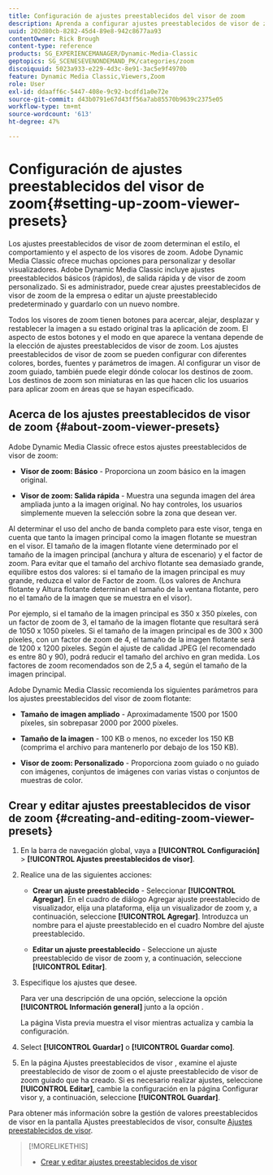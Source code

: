 ```yaml
---
title: Configuración de ajustes preestablecidos del visor de zoom
description: Aprenda a configurar ajustes preestablecidos de visor de zoom en Adobe Dynamic Media Classic.
uuid: 202d80cb-8282-45d4-89e8-942c8677aa93
contentOwner: Rick Brough
content-type: reference
products: SG_EXPERIENCEMANAGER/Dynamic-Media-Classic
geptopics: SG_SCENESEVENONDEMAND_PK/categories/zoom
discoiquuid: 5023a933-e229-4d3c-8e91-3ac5e9f4970b
feature: Dynamic Media Classic,Viewers,Zoom
role: User
exl-id: ddaaff6c-5447-408e-9c92-bcdfd1a0e72e
source-git-commit: d43b0791e67d43ff56a7ab85570b9639c2375e05
workflow-type: tm+mt
source-wordcount: '613'
ht-degree: 47%

---
```


# Configuración de ajustes preestablecidos del visor de zoom{#setting-up-zoom-viewer-presets}

Los ajustes preestablecidos de visor de zoom determinan el estilo, el comportamiento y el aspecto de los visores de zoom. Adobe Dynamic Media Classic ofrece muchas opciones para personalizar y desollar visualizadores. Adobe Dynamic Media Classic incluye ajustes preestablecidos básicos (rápidos), de salida rápida y de visor de zoom personalizado. Si es administrador, puede crear ajustes preestablecidos de visor de zoom de la empresa o editar un ajuste preestablecido predeterminado y guardarlo con un nuevo nombre.

Todos los visores de zoom tienen botones para acercar, alejar, desplazar y restablecer la imagen a su estado original tras la aplicación de zoom. El aspecto de estos botones y el modo en que aparece la ventana depende de la elección de ajustes preestablecidos de visor de zoom. Los ajustes preestablecidos de visor de zoom se pueden configurar con diferentes colores, bordes, fuentes y parámetros de imagen. Al configurar un visor de zoom guiado, también puede elegir dónde colocar los destinos de zoom. Los destinos de zoom son miniaturas en las que hacen clic los usuarios para aplicar zoom en áreas que se hayan especificado.

## Acerca de los ajustes preestablecidos de visor de zoom {#about-zoom-viewer-presets}

Adobe Dynamic Media Classic ofrece estos ajustes preestablecidos de visor de zoom:

* **Visor de zoom: Básico** - Proporciona un zoom básico en la imagen original.

* **Visor de zoom: Salida rápida** - Muestra una segunda imagen del área ampliada junto a la imagen original. No hay controles, los usuarios simplemente mueven la selección sobre la zona que desean ver.

Al determinar el uso del ancho de banda completo para este visor, tenga en cuenta que tanto la imagen principal como la imagen flotante se muestran en el visor. El tamaño de la imagen flotante viene determinado por el tamaño de la imagen principal (anchura y altura de escenario) y el factor de zoom. Para evitar que el tamaño del archivo flotante sea demasiado grande, equilibre estos dos valores: si el tamaño de la imagen principal es muy grande, reduzca el valor de Factor de zoom. (Los valores de Anchura flotante y Altura flotante determinan el tamaño de la ventana flotante, pero no el tamaño de la imagen que se muestra en el visor).

Por ejemplo, si el tamaño de la imagen principal es 350 x 350 píxeles, con un factor de zoom de 3, el tamaño de la imagen flotante que resultará será de 1050 x 1050 píxeles. Si el tamaño de la imagen principal es de 300 x 300 píxeles, con un factor de zoom de 4, el tamaño de la imagen flotante será de 1200 x 1200 píxeles. Según el ajuste de calidad JPEG (el recomendado es entre 80 y 90), podrá reducir el tamaño del archivo en gran medida. Los factores de zoom recomendados son de 2,5 a 4, según el tamaño de la imagen principal.

Adobe Dynamic Media Classic recomienda los siguientes parámetros para los ajustes preestablecidos del visor de zoom flotante:

* **Tamaño de imagen ampliado** - Aproximadamente 1500 por 1500 píxeles, sin sobrepasar 2000 por 2000 píxeles.

* **Tamaño de la imagen** - 100 KB o menos, no exceder los 150 KB (comprima el archivo para mantenerlo por debajo de los 150 KB).

* **Visor de zoom: Personalizado** - Proporciona zoom guiado o no guiado con imágenes, conjuntos de imágenes con varias vistas o conjuntos de muestras de color.

## Crear y editar ajustes preestablecidos de visor de zoom {#creating-and-editing-zoom-viewer-presets}

1. En la barra de navegación global, vaya a **[!UICONTROL Configuración]** > **[!UICONTROL Ajustes preestablecidos de visor]**.
1. Realice una de las siguientes acciones:

   * **Crear un ajuste preestablecido** - Seleccionar **[!UICONTROL Agregar]**. En el cuadro de diálogo Agregar ajuste preestablecido de visualizador, elija una plataforma, elija un visualizador de zoom y, a continuación, seleccione **[!UICONTROL Agregar]**. Introduzca un nombre para el ajuste preestablecido en el cuadro Nombre del ajuste preestablecido.

   * **Editar un ajuste preestablecido** - Seleccione un ajuste preestablecido de visor de zoom y, a continuación, seleccione **[!UICONTROL Editar]**.

1. Especifique los ajustes que desee.

   Para ver una descripción de una opción, seleccione la opción **[!UICONTROL Información general]** junto a la opción .

   La página Vista previa muestra el visor mientras actualiza y cambia la configuración.

1. Select **[!UICONTROL Guardar]** o **[!UICONTROL Guardar como]**.
1. En la página Ajustes preestablecidos de visor , examine el ajuste preestablecido de visor de zoom o el ajuste preestablecido de visor de zoom guiado que ha creado. Si es necesario realizar ajustes, seleccione **[!UICONTROL Editar]**, cambie la configuración en la página Configurar visor y, a continuación, seleccione **[!UICONTROL Guardar]**.

Para obtener más información sobre la gestión de valores preestablecidos de visor en la pantalla Ajustes preestablecidos de visor, consulte [Ajustes preestablecidos de visor](application-setup.md#viewer_presets).

>[!MORELIKETHIS]
>
>* [Crear y editar ajustes preestablecidos de visor](application-setup.md#adding_and_editing_viewer_presets)

